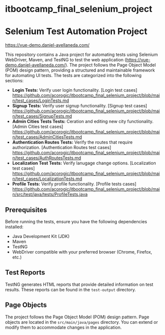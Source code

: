 # itbootcamp_final_selenium_project

# Selenium Test Automation Project 
https://vue-demo.daniel-avellaneda.com/

This repository contains a Java project for automating tests using Selenium WebDriver, Maven, and TestNG to test the web application (https://vue-demo.daniel-avellaneda.com/). The project follows the Page Object Model (POM) design pattern, providing a structured and maintainable framework for automating UI tests. The tests are categorized into the following sections:

- **Login Tests:** Verify user login functionality. [Login test cases] https://github.com/acorogic/itbootcamp_final_selenium_project/blob/main/test_cases/LoginTests.md
- **Signup Tests:** Verify user signup functionality. [Signup test cases] https://github.com/acorogic/itbootcamp_final_selenium_project/blob/main/test_cases/SignupTests.md
- **Admin Cities Tests Tests:** Ceration and editing new city functionality. [Admin Cities test cases] https://github.com/acorogic/itbootcamp_final_selenium_project/blob/main/test_cases/AdminCitiesTests.md
- **Authentication Routes  Tests:** Verify the routes that require authorization. [Authentication Routes test cases] https://github.com/acorogic/itbootcamp_final_selenium_project/blob/main/test_cases/AuthRoutesTests.md
- **Localization Test Tests:** Verify lanugage change options. [Localization test cases] https://github.com/acorogic/itbootcamp_final_selenium_project/blob/main/test_cases/LocalizationTests.md
- **Profile Tests:** Verify profile functionality. [Profile tests cases] https://github.com/acorogic/itbootcamp_final_selenium_project/blob/main/src/test/java/tests/ProfileTests.java

## Prerequisites

Before running the tests, ensure you have the following dependencies installed:

- Java Development Kit (JDK)
- Maven
- TestNG
- WebDriver compatible with your preferred browser (Chrome, Firefox, etc.)

## Test Reports

TestNG generates HTML reports that provide detailed information on test results. These reports can be found in the `test-output` directory.

## Page Objects

The project follows the Page Object Model (POM) design pattern. Page objects are located in the `src/main/java/pages` directory. You can extend or modify them to accommodate changes in the application.
